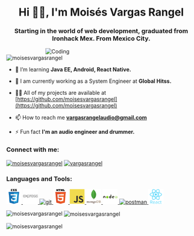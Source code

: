 <h1 align="center">Hi 🧑‍💻, I'm Moisés Vargas Rangel</h1>
<h3 align="center">Starting in the world of web development, graduated from Ironhack Mex. From Mexico City.</h3>
<img align="right" alt="Coding" width="400" src="https://c.tenor.com/nPxAn9NBqfIAAAAC/beavis-computer.gif">

<p align="left"> <img src="https://komarev.com/ghpvc/?username=moisesvargasrangel&label=Profile%20views&color=0e75b6&style=flat" alt="moisesvargasrangel" /> </p>

- 🌱 I’m learning **Java EE, Android, React Native.**

- 📱 I am currently working as a System Engineer at **Global Hitss.**

- 👨‍💻 All of my projects are available at [https://github.com/moisesvargasrangel](https://github.com/moisesvargasrangel)

- 📫 How to reach me **vargasrangelaudio@gmail.com**

- ⚡ Fun fact **I'm an audio engineer and drummer.**

<h3 align="left">Connect with me:</h3>
<p align="left">
<a href="https://linkedin.com/in/moisesvargasrangel" target="blank"><img align="center" src="https://raw.githubusercontent.com/rahuldkjain/github-profile-readme-generator/master/src/images/icons/Social/linked-in-alt.svg" alt="moisesvargasrangel" height="30" width="40" /></a>
<a href="https://instagram.com/vargasrangel" target="blank"><img align="center" src="https://raw.githubusercontent.com/rahuldkjain/github-profile-readme-generator/master/src/images/icons/Social/instagram.svg" alt="vargasrangel" height="30" width="40" /></a>
</p>

<h3 align="left">Languages and Tools:</h3>
<p align="left"> <a href="https://www.w3schools.com/css/" target="_blank" rel="noreferrer"> <img src="https://raw.githubusercontent.com/devicons/devicon/master/icons/css3/css3-original-wordmark.svg" alt="css3" width="40" height="40"/> </a> <a href="https://expressjs.com" target="_blank" rel="noreferrer"> <img src="https://raw.githubusercontent.com/devicons/devicon/master/icons/express/express-original-wordmark.svg" alt="express" width="40" height="40"/> </a> <a href="https://git-scm.com/" target="_blank" rel="noreferrer"> <img src="https://www.vectorlogo.zone/logos/git-scm/git-scm-icon.svg" alt="git" width="40" height="40"/> </a> <a href="https://www.w3.org/html/" target="_blank" rel="noreferrer"> <img src="https://raw.githubusercontent.com/devicons/devicon/master/icons/html5/html5-original-wordmark.svg" alt="html5" width="40" height="40"/> </a> <a href="https://developer.mozilla.org/en-US/docs/Web/JavaScript" target="_blank" rel="noreferrer"> <img src="https://raw.githubusercontent.com/devicons/devicon/master/icons/javascript/javascript-original.svg" alt="javascript" width="40" height="40"/> </a> <a href="https://www.mongodb.com/" target="_blank" rel="noreferrer"> <img src="https://raw.githubusercontent.com/devicons/devicon/master/icons/mongodb/mongodb-original-wordmark.svg" alt="mongodb" width="40" height="40"/> </a> <a href="https://nodejs.org" target="_blank" rel="noreferrer"> <img src="https://raw.githubusercontent.com/devicons/devicon/master/icons/nodejs/nodejs-original-wordmark.svg" alt="nodejs" width="40" height="40"/> </a> <a href="https://postman.com" target="_blank" rel="noreferrer"> <img src="https://www.vectorlogo.zone/logos/getpostman/getpostman-icon.svg" alt="postman" width="40" height="40"/> </a> <a href="https://reactjs.org/" target="_blank" rel="noreferrer"> <img src="https://raw.githubusercontent.com/devicons/devicon/master/icons/react/react-original-wordmark.svg" alt="react" width="40" height="40"/> </a> </p>

<p><img align="left" src="https://github-readme-stats.vercel.app/api/top-langs?username=moisesvargasrangel&show_icons=true&locale=en&layout=compact" alt="moisesvargasrangel" /></p>

<p>&nbsp;<img align="center" src="https://github-readme-stats.vercel.app/api?username=moisesvargasrangel&show_icons=true&locale=en" alt="moisesvargasrangel" /></p>

<p><img align="center" src="https://github-readme-streak-stats.herokuapp.com/?user=moisesvargasrangel&" alt="moisesvargasrangel" /></p>

